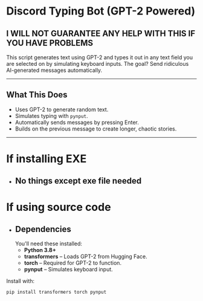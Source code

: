 # Discord Typing Bot (GPT-2 Powered)
## **I WILL NOT GUARANTEE ANY HELP WITH THIS IF YOU HAVE PROBLEMS**

This script generates text using GPT-2 and types it out in any text field you are selected on by simulating keyboard inputs. The goal? Send ridiculous AI-generated messages automatically.

---

## What This Does
- Uses GPT-2 to generate random text.  
- Simulates typing with `pynput`.  
- Automatically sends messages by pressing Enter.  
- Builds on the previous message to create longer, chaotic stories.  

---


# If installing EXE
  - ## No things except exe file needed

# If using source code
  - ## Dependencies
    You'll need these installed:  
    - **Python 3.8+**  
    - **transformers** – Loads GPT-2 from Hugging Face.  
    - **torch** – Required for GPT-2 to function.  
    - **pynput** – Simulates keyboard input.  

Install with:  
```bash
pip install transformers torch pynput
